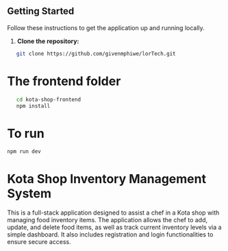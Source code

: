 ## Getting Started

Follow these instructions to get the application up and running locally.

1. **Clone the repository:**
```bash
   git clone https://github.com/givenmphiwe/lorTech.git
```

# The frontend folder
```bash
   cd kota-shop-frontend
   npm install
```
# To run
```bash
npm run dev
```

# Kota Shop Inventory Management System

This is a full-stack application designed to assist a chef in a Kota shop with managing food inventory items. The application allows the chef to add, update, and delete food items, as well as track current inventory levels via a simple dashboard. It also includes registration and login functionalities to ensure secure access.


